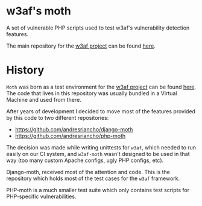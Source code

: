 w3af's moth
===========

A set of vulnerable PHP scripts used to test w3af's vulnerability detection features.

The main repository for the [w3af project](https://github.com/andresriancho/w3af/) can be found [here](https://github.com/andresriancho/w3af/).

History
=======

`Moth` was born as a test environment for the [w3af project](https://github.com/andresriancho/w3af/) can be found [here](https://github.com/andresriancho/w3af/). The code that lives in this repository was usually bundled in a Virtual Machine and used from there.

After years of development I decided to move most of the features provided by this code to two different repositories:
 * https://github.com/andresriancho/django-moth
 * https://github.com/andresriancho/php-moth

The decision was made while writing unittests for `w3af`, which needed to run easily on our CI system, and `w3af-moth` wasn't designed to be used in that way (too many custom Apache configs, ugly PHP configs, etc).

Django-moth, received most of the attention and code. This is the repository which holds most of the test cases for the `w3af` framework.

PHP-moth is a much smaller test suite which only contains test scripts for PHP-specific vulnerabilities.
